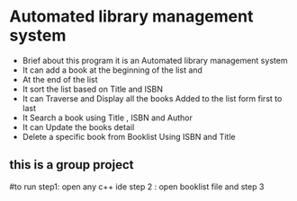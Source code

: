 # Automated library management system
  * Brief about this program it is an Automated library management system
  * It can add a book at the beginning of the list and
  * At the end of the list
  * It sort the list based on Title and ISBN
  * It can Traverse and Display all the books Added to the list form first to last
  * It Search a book using Title , ISBN and Author
  * It can Update the books detail
  * Delete a specific book from Booklist Using ISBN and Title

  ## this is a group project
   
   #to run 
   step1: open any c++ ide
   step 2 : open booklist file and
   step 3

